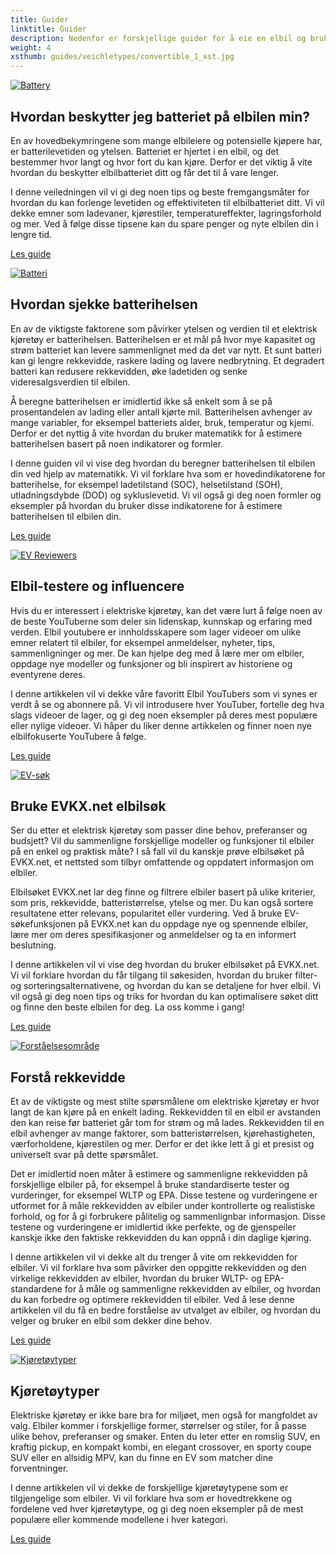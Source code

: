 ```yaml
---
title: Guider
linktitle: Guider
description: Nedenfor er forskjellige guider for å eie en elbil og bruke denne siden.
weight: 4
xsthumb: guides/veichletypes/convertible_1_xst.jpg
---
```

<!-- markdownlint-disable MD033 -->


<div class="container shadow p-3 mb-5 bg-body-tertiary rounded border">

<a href="protectingbattery">
     <img src="https://media.evkx.net/multimedia/technology/battery/cell/bladebattery_st.jpg" alt="Battery" title="Battery" class="img-fluid mb-2">
</a>

## Hvordan beskytter jeg batteriet på elbilen min?

En av hovedbekymringene som mange elbileiere og potensielle kjøpere har, er batterilevetiden og ytelsen. Batteriet er hjertet i en elbil, og det bestemmer hvor langt og hvor fort du kan kjøre. Derfor er det viktig å vite hvordan du beskytter elbilbatteriet ditt og får det til å vare lenger.

I denne veiledningen vil vi gi deg noen tips og beste fremgangsmåter for hvordan du kan forlenge levetiden og effektiviteten til elbilbatteriet ditt. Vi vil dekke emner som ladevaner, kjørestiler, temperatureffekter, lagringsforhold og mer. Ved å følge disse tipsene kan du spare penger og nyte elbilen din i lengre tid.

<a href="protectingbattery/" class="btn btn-outline-primary" role="button">Les guide</a>

</div>
<div class="container shadow p-3 mb-5 bg-body-tertiary rounded border">

<a href="checkingbatteryhealth">
     <img src="https://media.evkx.net/multimedia/guides/checkingbatteryhealth/graph1_st.jpg" alt="Batteri" title="Battery" class="img-fluid mb-2">
</a>

## Hvordan sjekke batterihelsen

En av de viktigste faktorene som påvirker ytelsen og verdien til et elektrisk kjøretøy er batterihelsen. Batterihelsen er et mål på hvor mye kapasitet og strøm batteriet kan levere sammenlignet med da det var nytt. Et sunt batteri kan gi lengre rekkevidde, raskere lading og lavere nedbrytning. Et degradert batteri kan redusere rekkevidden, øke ladetiden og senke videresalgsverdien til elbilen.

Å beregne batterihelsen er imidlertid ikke så enkelt som å se på prosentandelen av lading eller antall kjørte mil. Batterihelsen avhenger av mange variabler, for eksempel batteriets alder, bruk, temperatur og kjemi. Derfor er det nyttig å vite hvordan du bruker matematikk for å estimere batterihelsen basert på noen indikatorer og formler.

I denne guiden vil vi vise deg hvordan du beregner batterihelsen til elbilen din ved hjelp av matematikk. Vi vil forklare hva som er hovedindikatorene for batterihelse, for eksempel ladetilstand (SOC), helsetilstand (SOH), utladningsdybde (DOD) og sykluslevetid. Vi vil også gi deg noen formler og eksempler på hvordan du bruker disse indikatorene for å estimere batterihelsen til elbilen din.

<a href="checkingbatteryhealth/" class="btn btn-outline-primary" role="button">Les guide</a>

</div>
<div class="container shadow p-3 mb-5 bg-body-tertiary rounded border">

<a href="evreviewers">
     <img src="https://media.evkx.net/multimedia/guides/evreviewers/bjornyland_st.jpg" alt="EV Reviewers" title="EV Reviewers" class="img-fluid mb-2">
</a>

## Elbil-testere og influencere

Hvis du er interessert i elektriske kjøretøy, kan det være lurt å følge noen av de beste YouTuberne som deler sin lidenskap, kunnskap og erfaring med verden. Elbil youtubere er innholdsskapere som lager videoer om ulike emner relatert til elbiler, for eksempel anmeldelser, nyheter, tips, sammenligninger og mer. De kan hjelpe deg med å lære mer om elbiler, oppdage nye modeller og funksjoner og bli inspirert av historiene og eventyrene deres.

I denne artikkelen vil vi dekke våre favoritt Elbil YouTubers som vi synes er verdt å se og abonnere på. Vi vil introdusere hver YouTuber, fortelle deg hva slags videoer de lager, og gi deg noen eksempler på deres mest populære eller nylige videoer. Vi håper du liker denne artikkelen og finner noen nye elbilfokuserte YouTubere å følge.

<a href="evreviewers/" class="btn btn-outline-primary" role="button">Les guide</a>

</div>
<div class="container shadow p-3 mb-5 bg-body-tertiary rounded border">

<a href="evsearch">
     <img src="https://media.evkx.net/multimedia/guides/evsearch/search_1_st.jpg" alt="EV-søk" title="EV-søk" class="img-fluid mb-2">
</a>

## Bruke EVKX.net elbilsøk

Ser du etter et elektrisk kjøretøy som passer dine behov, preferanser og budsjett? Vil du sammenligne forskjellige modeller og funksjoner til elbiler på en enkel og praktisk måte? I så fall vil du kanskje prøve elbilsøket på EVKX.net, et nettsted som tilbyr omfattende og oppdatert informasjon om elbiler.

Elbilsøket EVKX.net lar deg finne og filtrere elbiler basert på ulike kriterier, som pris, rekkevidde, batteristørrelse, ytelse og mer. Du kan også sortere resultatene etter relevans, popularitet eller vurdering. Ved å bruke EV-søkefunksjonen på EVKX.net kan du oppdage nye og spennende elbiler, lære mer om deres spesifikasjoner og anmeldelser og ta en informert beslutning.

I denne artikkelen vil vi vise deg hvordan du bruker elbilsøket på EVKX.net. Vi vil forklare hvordan du får tilgang til søkesiden, hvordan du bruker filter- og sorteringsalternativene, og hvordan du kan se detaljene for hver elbil. Vi vil også gi deg noen tips og triks for hvordan du kan optimalisere søket ditt og finne den beste elbilen for deg. La oss komme i gang!

<a href="evsearch/" class="btn btn-outline-primary" role="button">Les guide</a>

</div>
<div class="container shadow p-3 mb-5 bg-body-tertiary rounded border">

<a href="understandingrange">
     <img src="https://media.evkx.net/multimedia/guides/understandingrange/aerodynamicdrag_st.png" alt="Forståelsesområde" title="Forståelsesområde" class="img-fluid mb-2">
</a>

## Forstå rekkevidde

Et av de viktigste og mest stilte spørsmålene om elektriske kjøretøy er hvor langt de kan kjøre på en enkelt lading. Rekkevidden til en elbil er avstanden den kan reise før batteriet går tom for strøm og må lades. Rekkevidden til en elbil avhenger av mange faktorer, som batteristørrelsen, kjørehastigheten, værforholdene, kjørestilen og mer. Derfor er det ikke lett å gi et presist og universelt svar på dette spørsmålet.

Det er imidlertid noen måter å estimere og sammenligne rekkevidden på forskjellige elbiler på, for eksempel å bruke standardiserte tester og vurderinger, for eksempel WLTP og EPA. Disse testene og vurderingene er utformet for å måle rekkevidden av elbiler under kontrollerte og realistiske forhold, og for å gi forbrukere pålitelig og sammenlignbar informasjon. Disse testene og vurderingene er imidlertid ikke perfekte, og de gjenspeiler kanskje ikke den faktiske rekkevidden du kan oppnå i din daglige kjøring.

I denne artikkelen vil vi dekke alt du trenger å vite om rekkevidden for elbiler. Vi vil forklare hva som påvirker den oppgitte rekkevidden og den virkelige rekkevidden av elbiler, hvordan du bruker WLTP- og EPA-standardene for å måle og sammenligne rekkevidden av elbiler, og hvordan du kan forbedre og optimere rekkevidden til elbiler. Ved å lese denne artikkelen vil du få en bedre forståelse av utvalget av elbiler, og hvordan du velger og bruker en elbil som dekker dine behov.

<a href="understandingrange/" class="btn btn-outline-primary" role="button">Les guide</a>

</div>
<div class="container shadow p-3 mb-5 bg-body-tertiary rounded border">
<a href="vehicletypes">
     <img src="https://media.evkx.net/multimedia/guides/veichletypes/convertible_1_st.jpg" alt="Kjøretøytyper" title="Kjøretøytyper" class="img-fluid mb-2">
</a>

## Kjøretøytyper

Elektriske kjøretøy er ikke bare bra for miljøet, men også for mangfoldet av valg. Elbiler kommer i forskjellige former, størrelser og stiler, for å passe ulike behov, preferanser og smaker. Enten du leter etter en romslig SUV, en kraftig pickup, en kompakt kombi, en elegant crossover, en sporty coupe SUV eller en allsidig MPV, kan du finne en EV som matcher dine forventninger.

I denne artikkelen vil vi dekke de forskjellige kjøretøytypene som er tilgjengelige som elbiler. Vi vil forklare hva som er hovedtrekkene og fordelene ved hver kjøretøytype, og gi deg noen eksempler på de mest populære eller kommende modellene i hver kategori.

<a href="vehicletypes/" class="btn btn-outline-primary" role="button">Les guide</a>
</div>
